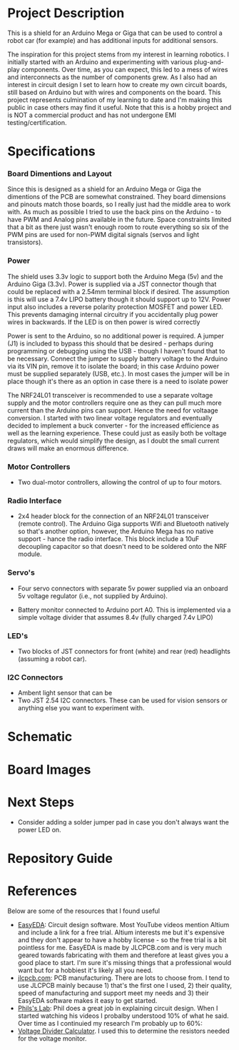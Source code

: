 # Project Description

This is a shield for an Arduino Mega or Giga that can be used to control a robot car (for example) and has additional inputs for additional sensors.  

The inspiration for this project stems from my interest in learning robotics.  I initially started with an Arduino and experimenting with various plug-and-play components.  Over time, as you can expect, this led to a mess of wires and interconnects as the number of components grew.  As I also had an interest in circuit design I set to learn how to create my own circuit boards, still based on Arduino but with wires and components on the board.  This project represents culmination of my learning to date and I'm making this public in case others may find it useful.  Note that this is a hobby project and is NOT a commercial product and has not undergone EMI testing/certification.

# Specifications

### Board Dimentions and Layout

Since this is designed as a shield for an Arduino Mega or Giga the dimentions of the PCB are somewhat constrained.  They board dimensions and pinouts match those boards, so I really just had the middle area to work with.  As much as possible I tried to use the back pins on the Arduino - to have PWM and Analog pins available in the future.  Space constraints limited that a bit as there just wasn't enough room to route everything so six of the PWM pins are used for non-PWM digital signals (servos and light transistors).  

### Power

The shield uses 3.3v logic to support both the Arduino Mega (5v) and the Arduino Giga (3.3v).  Power is supplied via a JST connector though that could be replaced with a 2.54mm terminal block if desired.  The assumption is this will use a 7.4v LIPO battery though it should support up to 12V.  Power input also includes a reverse polarity protection MOSFET and power LED.  This prevents damaging internal circuitry if you accidentally plug power wires in backwards.  If the LED is on then power is wired correctly

Power is sent to the Arduino, so no additional power is required.  A jumper (J1) is included to bypass this should that be desired - perhaps during programming or debugging using the USB - though I haven't found that to be necessary.  Connect the jumper to supply battery voltage to the Arduino via its VIN pin, remove it to isolate the board; in this case Arduino power must be supplied separately (USB, etc.).  In most cases the jumper will be in place though it's there as an option in case there is a need to isolate power

The NRF24L01 transceiver is recommended to use a separate voltage supply and the motor controllers require one as they can pull much more current than the Arduino pins can support.  Hence the need for voltaage conversion.  I started with two linear voltage regulators and eventually decided to implement a buck converter -  for the increased efficience as well as the learning experience.  These could just as easily both be voltage regulators, which would simplify the design, as I doubt the small current draws will make an enormous difference.  

### Motor Controllers

- Two dual-motor controllers, allowing the control of up to four motors.

### Radio Interface

- 2x4 header block for the connection of an NRF24L01 transceiver (remote control).  The Arduino Giga supports Wifi and Bluetooth natively so that's another option, however, the Arduino Mega has no native support - hance the radio interface.  This block include a 10uF decoupling capacitor so that doesn't need to be soldered onto the NRF module.

### Servo's

- Four servo connectors with separate 5v power supplied via an onboard 5v voltage regulator (i.e., not supplied by Arduino).

- Battery monitor connected to Arduino port A0.  This is implemented via a simple voltage divider that assumes 8.4v (fully charged 7.4v LIPO)

### LED's

- Two blocks of JST connectors for front (white) and rear (red) headlights (assuming a robot car).

### I2C Connectors

- Ambent light sensor that can be
- Two JST 2.54 I2C connectors.  These can be used for vision sensors or anything else you want to experiment with.


# Schematic

# Board Images

# Next Steps

- Consider adding a solder jumper pad in case you don't always want the power LED on.

# Repository Guide

# References

Below are some of the resources that I found useful

- [EasyEDA](https://easyeda.com/):  Circuit design software.  Most YouTube videos mention Altium and include a link for a free trial.  Altium interests me but it's expensive and they don't appear to have a hobby license - so the free trial is a bit pointless for me.  EasyEDA is made by JLCPCB.com and is very much geared towards fabricating with them and therefore at least gives you a good place to start.  I'm sure it's missing things that a professional would want but for a hobbiest it's likely all you need.
- [jlcpcb.com](https://jlcpcb.com):  PCB manufacturing.  There are lots to choose from.  I tend to use JLCPCB mainly because 1) that's the first one I used, 2) their quality, speed of manufacturing and support meet my needs and 3) their EasyEDA software makes it easy to get started.  
- [Phils's Lab](https://www.youtube.com/@PhilsLab):  Phil does a great job in explaining circuit design.  When I started watching his videos I probalby understood 10% of what he said.  Over time as I continuied my research I'm probably up to 60%:  
- [Voltage Divider Calculator](https://ohmslawcalculator.com/voltage-divider-calculator).  I used this to determine the resistors needed for the voltage monitor.  
